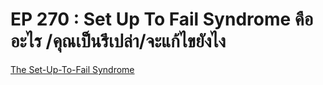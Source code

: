 # EP 270 : Set Up To Fail Syndrome คืออะไร /คุณเป็นรึเปล่า/จะแก้ไขยังไง

[The Set-Up-To-Fail Syndrome](https://hbr.org/1998/03/the-set-up-to-fail-syndrome)
